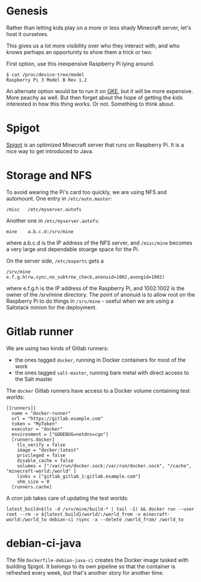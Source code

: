 # Genesis

Rather than letting kids play on a more or less shady Minecraft server,
let's host it ourselves.

This gives us a lot more visibility over who they interact with, and
who knows perhaps an opportunity to show them a trick or two.

First option, use this inexpensive Raspberry Pi lying around.
```
$ cat /proc/device-tree/model
Raspberry Pi 3 Model B Rev 1.2
```

An alternate option would be to run it on
[GKE](https://cloud.google.com/kubernetes-engine/), but it will be more
expensive. More peachy as well.
But then forget about the hope of getting the kids interested in how
this thing works.  Or not. Something to think about.

# Spigot

[Spigot](https://www.spigotmc.org/) is an optimized Minecraft server
that runs on Raspberry Pi.
It is a nice way to get introduced to Java.


# Storage and NFS

To avoid wearing the Pi's card too quickly, we are using NFS and automount.
One entry in `/etc/auto.master`:
```
/misc	/etc/myserver.autofs
```
Another one in `/etc/myserver.autofs`:
```
mine	a.b.c.d:/srv/mine
```
where a.b.c.d is the IP address of the NFS server, and `/misc/mine`
becomes a very large and dependable stoarge space for the Pi.


On the server side, `/etc/exports` gets a
```
/srv/mine	e.f.g.h(rw,sync,no_subtree_check,anonuid=1002,anongid=1002)
```
where e.f.g.h is the IP address of the Raspberry Pi,
and 1002:1002 is the owner of the /srv/mine directory.
The point of anonuid is to allow root on the Raspberry Pi to do things
in `/srv/mine` - useful when we are using a Saltstack minion for the
deployment.

# Gitlab runner

We are using two kinds of Gitlab runners:
- the ones tagged `docker`, running in Docker containers for most of the work
- the ones tagged `salt-master`, running bare metal with direct access to the Salt master

The `docker` Gitlab runners have access to a Docker volume containing test worlds:
```
[[runners]]
  name = "docker-runner"
  url = "https://gitlab.example.com"
  token = "MyToken"
  executor = "docker"
  environment = ["GODEBUG=netdns=cgo"]
  [runners.docker]
    tls_verify = false
    image = "docker:latest"
    privileged = false
    disable_cache = false
    volumes = ["/var/run/docker.sock:/var/run/docker.sock", "/cache", "minecraft-world:/world" ]
    links = ["gitlab_gitlab_1:gitlab.example.com"]
    shm_size = 0
  [runners.cache]
```

A cron job takes care of updating the test worlds:
```
latest_build=$(ls -d /srv/mine/build-* | tail -1) && docker run --user root --rm -v ${latest_build}/world/:/world_from -v minecraft-world:/world_to debian-ci rsync -a --delete /world_from/ /world_to
```

# debian-ci-java

The file `Dockerfile-debian-java-ci` creates the Docker image tasked
with building Spigot.
It belongs to its own pipeline so that the container is refreshed every
week, but that's another story for another time.

